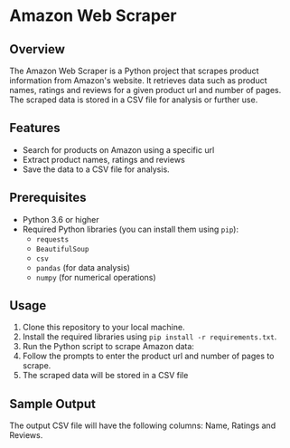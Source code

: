 # Amazon Web Scraper

## Overview

The Amazon Web Scraper is a Python project that scrapes product information from Amazon's website. It retrieves data such as product names, ratings and reviews for a given product url and number of pages. The scraped data is stored in a CSV file for analysis or further use.

## Features

- Search for products on Amazon using a specific url
- Extract product names, ratings and reviews
- Save the data to a CSV file for analysis.

## Prerequisites

- Python 3.6 or higher
- Required Python libraries (you can install them using `pip`):
  - `requests`
  - `BeautifulSoup`
  - `csv`
  - `pandas` (for data analysis)
  - `numpy` (for numerical operations)

## Usage

1. Clone this repository to your local machine.
2. Install the required libraries using `pip install -r requirements.txt`.
3. Run the Python script to scrape Amazon data:
4. Follow the prompts to enter the product url and number of pages to scrape.
5. The scraped data will be stored in a CSV file 

## Sample Output

The output CSV file will have the following columns: Name, Ratings and Reviews. 





